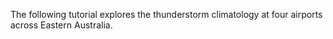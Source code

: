 The following tutorial explores the thunderstorm climatology at four airports across Eastern Australia.